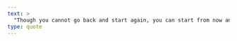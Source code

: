 ```yaml
---
text: >
  "Though you cannot go back and start again, you can start from now and have a brand new end." - Unknown
type: quote
---
```

